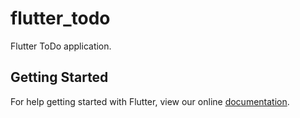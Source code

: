 # flutter_todo

Flutter ToDo application.

## Getting Started

For help getting started with Flutter, view our online
[documentation](https://flutter.io/).
